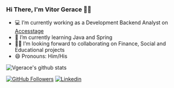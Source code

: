 ### Hi There, I'm Vitor Gerace 👋🏽

<!--
**vgerace/vgerace** is a ✨ _special_ ✨ repository because its `README.md` (this file) appears on your GitHub profile.
-->

- 💻 I’m currently working as a Development Backend Analyst on [Accesstage](https://accesstage.com.br) 
- 📘 I’m currently learning Java and Spring
- 👊🏽 I’m looking forward to collaborating on Finance, Social and Educational projects
- 😄 Pronouns: Him/His

![Vgerace's github stats](https://github-readme-stats.vercel.app/api?username=vgerace&count_private=true&show_icons=true&theme=algolia)<br>



[![GitHub Followers](https://img.shields.io/github/followers/vgerace?style=flat&labelColor=0D0D0D&logo=Github&Color=white)](https://github.com/vgerace)
[![Linkedin](https://img.shields.io/badge/-LinkedIn-060606?style=flat&labelColor=0D0D0D&logo=Linkedin&Color=white)](https://www.linkedin.com/in/vitorgerace/)

